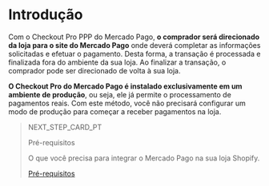 # Introdução

Com o Checkout Pro PPP do Mercado Pago, **o comprador será direcionado da loja para o site do Mercado Pago** onde deverá completar as informações solicitadas e efetuar o pagamento. Desta forma, a transação é processada e finalizada fora do ambiente da sua loja. Ao finalizar a transação, o comprador pode ser direcionado de volta à sua loja.

**O Checkout Pro do Mercado Pago é instalado exclusivamente em um ambiente de produção**, ou seja, ele já permite o processamento de pagamentos reais. Com este método, você não precisará configurar um modo de produção para começar a receber pagamentos na loja.

> NEXT_STEP_CARD_PT
>
> Pré-requisitos
>
> O que você precisa para integrar o Mercado Pago na sua loja Shopify.
>
> [Pré-requisitos](/developers/pt/docs/shopify/requirements)